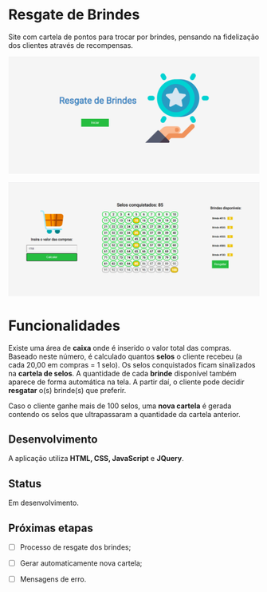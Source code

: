 # Resgate de Brindes

Site com cartela de pontos para trocar por brindes, pensando na fidelização dos clientes através de recompensas. 

![Tela de Início](./ressources/images/inicio.png?raw=true "Tela de Início")

![Gerador de selos e brindes](./ressources/images/calcular-selos.png?raw=true "Gerador de Selos e Brindes")

# Funcionalidades

Existe uma área de **caixa** onde é inserido o valor total das compras.
Baseado neste número, é calculado quantos **selos** o cliente recebeu (a cada 20,00 em compras = 1 selo). Os selos conquistados ficam sinalizados na **cartela de selos**. 
A quantidade de cada **brinde** disponível também aparece de forma automática na tela.
A partir daí, o cliente pode decidir **resgatar** o(s) brinde(s) que preferir.

Caso o cliente ganhe mais de 100 selos, uma **nova cartela** é gerada contendo os selos que ultrapassaram a quantidade da cartela anterior.

## Desenvolvimento

A aplicação utiliza **HTML, CSS, JavaScript** e **JQuery**.

## Status

Em desenvolvimento. 

## Próximas etapas

 - [ ] Processo de resgate dos brindes;
 - [ ] Gerar automaticamente nova cartela;
 - [ ] Mensagens de erro.

